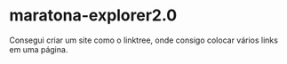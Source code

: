 # maratona-explorer2.0

Consegui criar um site como o linktree, onde consigo colocar vários links em uma página.
